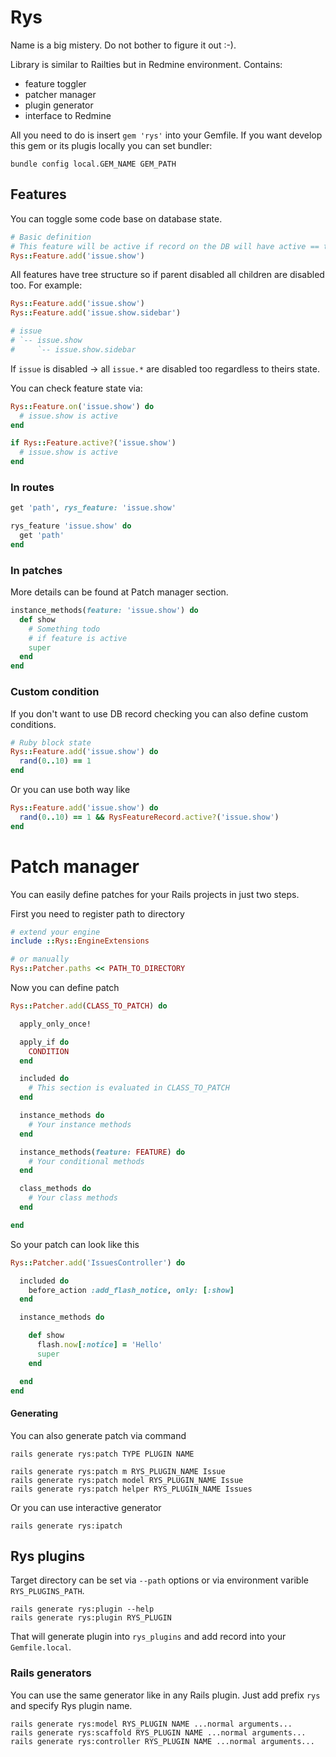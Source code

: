 # Rys

Name is a big mistery. Do not bother to figure it out :-).

Library is similar to Railties but in Redmine environment. Contains:

- feature toggler
- patcher manager
- plugin generator
- interface to Redmine

All you need to do is insert `gem 'rys'` into your Gemfile. If you want develop this gem or its plugis locally you can set bundler:

`bundle config local.GEM_NAME GEM_PATH`

## Features

You can toggle some code base on database state.

```ruby
# Basic definition
# This feature will be active if record on the DB will have active == true
Rys::Feature.add('issue.show')
```

All features have tree structure so if parent disabled all children are disabled too. For example:

```ruby
Rys::Feature.add('issue.show')
Rys::Feature.add('issue.show.sidebar')

# issue
# `-- issue.show
#     `-- issue.show.sidebar
```

If `issue` is disabled -> all `issue.*` are disabled too regardless to theirs state.

You can check feature state via:

```ruby
Rys::Feature.on('issue.show') do
  # issue.show is active
end

if Rys::Feature.active?('issue.show')
  # issue.show is active
end
```

### In routes

```ruby
get 'path', rys_feature: 'issue.show'

rys_feature 'issue.show' do
  get 'path'
end
```

### In patches

More details can be found at Patch manager section.

```ruby
instance_methods(feature: 'issue.show') do
  def show
    # Something todo
    # if feature is active
    super
  end
end
```


### Custom condition

If you don't want to use DB record checking you can also define custom conditions.

```ruby
# Ruby block state
Rys::Feature.add('issue.show') do
  rand(0..10) == 1
end
```

Or you can use both way like

```ruby
Rys::Feature.add('issue.show') do
  rand(0..10) == 1 && RysFeatureRecord.active?('issue.show')
end
```

# Patch manager

You can easily define patches for your Rails projects in just two steps.

First you need to register path to directory

```ruby
# extend your engine
include ::Rys::EngineExtensions

# or manually
Rys::Patcher.paths << PATH_TO_DIRECTORY
```

Now you can define patch

```ruby
Rys::Patcher.add(CLASS_TO_PATCH) do

  apply_only_once!

  apply_if do
    CONDITION
  end

  included do
    # This section is evaluated in CLASS_TO_PATCH
  end

  instance_methods do
    # Your instance methods
  end

  instance_methods(feature: FEATURE) do
    # Your conditional methods
  end

  class_methods do
    # Your class methods
  end

end

```

So your patch can look like this

```ruby
Rys::Patcher.add('IssuesController') do

  included do
    before_action :add_flash_notice, only: [:show]
  end

  instance_methods do

    def show
      flash.now[:notice] = 'Hello'
      super
    end

  end
end
```

#### Generating

You can also generate patch via command

```
rails generate rys:patch TYPE PLUGIN NAME

rails generate rys:patch m RYS_PLUGIN_NAME Issue
rails generate rys:patch model RYS_PLUGIN_NAME Issue
rails generate rys:patch helper RYS_PLUGIN_NAME Issues
```

Or you can use interactive generator

```
rails generate rys:ipatch
```


## Rys plugins

Target directory can be set via `--path` options or via environment varible `RYS_PLUGINS_PATH`.

```
rails generate rys:plugin --help
rails generate rys:plugin RYS_PLUGIN
```

That will generate plugin into `rys_plugins` and add record into your `Gemfile.local`.

### Rails generators

You can use the same generator like in any Rails plugin. Just add prefix `rys` and specify Rys plugin name.

```
rails generate rys:model RYS_PLUGIN NAME ...normal arguments...
rails generate rys:scaffold RYS_PLUGIN NAME ...normal arguments...
rails generate rys:controller RYS_PLUGIN NAME ...normal arguments...
```
